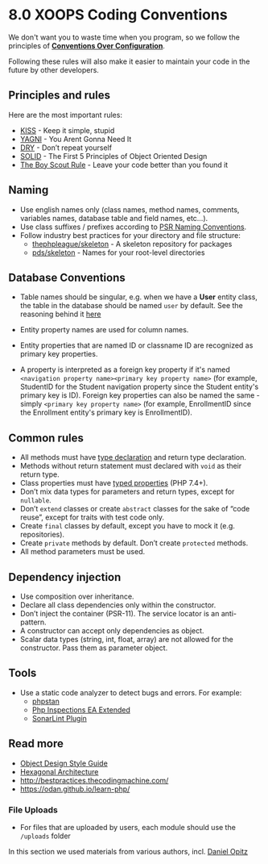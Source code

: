# 8.0 XOOPS Coding Conventions


We don't want you to waste time when you program, so we follow the principles of [**Conventions Over Configuration**](https://en.wikipedia.org/wiki/Convention_over_configuration).

Following these rules will also make it easier to maintain your code in the future by other developers. 

## Principles and rules
Here are the most important rules:

* [KISS](https://odan.github.io/learn-php/#kiss) - Keep it simple, stupid
* [YAGNI](https://odan.github.io/learn-php/#yagni) - You Arent Gonna Need It
* [DRY](https://odan.github.io/learn-php/#dry) - Don’t repeat yourself
* [SOLID](https://odan.github.io/learn-php/#solid) - The First 5 Principles of Object Oriented Design
* [The Boy Scout Rule](https://deviq.com/boy-scout-rule/) - Leave your code better than you found it

## Naming

* Use english names only (class names, method names, comments, variables names, database table and field names, etc…).
* Use class suffixes / prefixes according to [PSR Naming Conventions](https://www.php-fig.org/bylaws/psr-naming-conventions/).
* Follow industry best practices for your directory and file structure:
  * [thephpleague/skeleton](https://github.com/thephpleague/skeleton) - A skeleton repository for packages
  * [pds/skeleton](https://github.com/php-pds/skeleton) - Names for your root-level directories

## Database Conventions

* Table names should be singular, e.g. when we have a **User** entity class, the table in the database should be named ```user``` by default. See the reasoning behind it [here](https://tqdev.com/2021-should-table-names-be-singular-or-plural)

* Entity property names are used for column names.

* Entity properties that are named ID or classname ID are recognized as primary key properties.

* A property is interpreted as a foreign key property if it's named ```<navigation property name><primary key property name>``` (for example, StudentID for the Student navigation property since the Student entity's primary key is ID). 
Foreign key properties can also be named the same - simply ```<primary key property name>``` (for example, EnrollmentID since the Enrollment entity's primary key is EnrollmentID).

## Common rules
* All methods must have [type declaration](https://www.php.net/manual/en/migration70.new-features.php) and return type declaration.
* Methods without return statement must declared with ```void``` as their return type.
* Class properties must have [typed properties](https://wiki.php.net/rfc/typed_properties_v2) (PHP 7.4+).
* Don’t mix data types for parameters and return types, except for ```nullable```.
* Don’t ```extend``` classes or create ```abstract``` classes for the sake of “code reuse”, except for traits with test code only.
* Create ```final``` classes by default, except you have to mock it (e.g. repositories).
* Create ```private``` methods by default. Don’t create ```protected``` methods.
* All method parameters must be used.

## Dependency injection
* Use composition over inheritance.
* Declare all class dependencies only within the constructor.
* Don’t inject the container (PSR-11). The service locator is an anti-pattern.
* A constructor can accept only dependencies as object.
* Scalar data types (string, int, float, array) are not allowed for the constructor. Pass them as parameter object.

## Tools
* Use a static code analyzer to detect bugs and errors. For example:
  * [phpstan](https://github.com/phpstan/phpstan)
  * [Php Inspections EA Extended](https://plugins.jetbrains.com/plugin/7622-php-inspections-ea-extended-)
  * [SonarLint Plugin](https://odan.github.io/2019/12/01/the-phpstorm-sonarlint-plugin.html)

## Read more
* [Object Design Style Guide](https://www.manning.com/books/object-design-style-guide?a_aid=object-design&a_bid=4e089b42)
* [Hexagonal Architecture](https://odan.github.io/learn-php/#hexagonal-architecture)
* http://bestpractices.thecodingmachine.com/
* https://odan.github.io/learn-php/

### File Uploads

* For files that are uploaded by users, each module should use the ```/uploads``` folder

 
In this section we used materials from various authors, incl. [Daniel Opitz](https://odan.github.io/2019/12/06/php-best-practice-2019.html)

